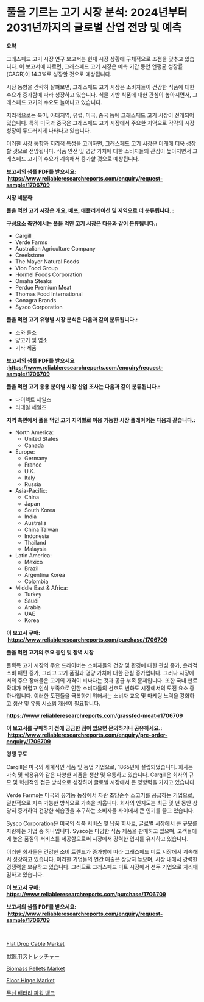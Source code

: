 <p><h1>풀을 기르는 고기 시장 분석: 2024년부터 2031년까지의 글로벌 산업 전망 및 예측</h1></p><p><strong>요약</strong></p>
<p><p>그래스페드 고기 시장 연구 보고서는 현재 시장 상황에 구체적으로 초점을 맞추고 있습니다. 이 보고서에 따르면, 그래스페드 고기 시장은 예측 기간 동안 연평균 성장률(CAGR)이 14.3%로 성장할 것으로 예상됩니다.</p><p>시장 동향을 간략히 살펴보면, 그래스페드 고기 시장은 소비자들이 건강한 식품에 대한 수요가 증가함에 따라 성장하고 있습니다. 식물 기반 식품에 대한 관심이 높아지면서, 그래스페드 고기의 수요도 늘어나고 있습니다.</p><p>지리적으로는 북미, 아태지역, 유럽, 미국, 중국 등에 그래스페드 고기 시장이 전개되어 있습니다. 특히 미국과 중국은 그래스페드 고기 시장에서 주요한 지역으로 각각의 시장 성장이 두드러지게 나타나고 있습니다.</p><p>이러한 시장 동향과 지리적 특성을 고려하면, 그래스페드 고기 시장은 미래에 더욱 성장할 것으로 전망됩니다. 식품 안전 및 영양 가치에 대한 소비자들의 관심이 높아지면서 그래스페드 고기의 수요가 계속해서 증가할 것으로 예상됩니다.</p></p>
<p><strong>보고서의 샘플 PDF를 받으세요: &nbsp;<a href="https://www.reliableresearchreports.com/enquiry/request-sample/1706709">https://www.reliableresearchreports.com/enquiry/request-sample/1706709</a></strong></p>
<p><strong>시장 세분화:</strong></p>
<p><strong> 풀을 먹인 고기 시장은 개요, 배포, 애플리케이션 및 지역으로 더 분류됩니다. :</strong></p>
<p><strong>구성요소 측면에서는 풀을 먹인 고기 시장은 다음과 같이 분류됩니다.:</strong></p>
<p><ul><li>Cargill</li><li>Verde Farms</li><li>Australian Agriculture Company</li><li>Creekstone</li><li>The Mayer Natural Foods</li><li>Vion Food Group</li><li>Hormel Foods Corporation</li><li>Omaha Steaks</li><li>Perdue Premium Meat</li><li>Thomas Food International</li><li>Conagra Brands</li><li>Sysco Corporation</li></ul></p>
<p><strong> 풀을 먹인 고기 유형별 시장 분석은 다음과 같이 분류됩니다.:</strong></p>
<p><ul><li>소와 들소</li><li>양고기 및 염소</li><li>기타 제품</li></ul></p>
<p><strong>보고서의 샘플 PDF를 받으세요 :<a href="https://www.reliableresearchreports.com/enquiry/request-sample/1706709">https://www.reliableresearchreports.com/enquiry/request-sample/1706709</a></strong></p>
<p><strong> 풀을 먹인 고기 응용 분야별 시장 산업 조사는 다음과 같이 분류됩니다.:</strong></p>
<p><ul><li>다이렉트 세일즈</li><li>리테일 세일즈</li></ul></p>
<p><strong>지역 측면에서 풀을 먹인 고기 지역별로 이용 가능한 시장 플레이어는 다음과 같습니다.:</strong></p>
<p><ul>
    <li>
        North America:
        <ul>
            <li>United States</li>
            <li>Canada</li>
        </ul>
    </li>
    <li>
        Europe:
        <ul>
            <li>Germany</li>
            <li>France</li>
            <li>U.K.</li>
            <li>Italy</li>
            <li>Russia</li>
        </ul>
    </li>
    <li>
        Asia-Pacific:
        <ul>
            <li>China</li>
            <li>Japan</li>
            <li>South Korea</li>
            <li>India</li>
            <li>Australia</li>
            <li>China Taiwan</li>
            <li>Indonesia</li>
            <li>Thailand</li>
            <li>Malaysia</li>
        </ul>
    </li>
    <li>
        Latin America:
        <ul>
            <li>Mexico</li>
            <li>Brazil</li>
            <li>Argentina Korea</li>
            <li>Colombia</li>
        </ul>
    </li>
    <li>
        Middle East & Africa:
        <ul>
            <li>Turkey</li>
            <li>Saudi</li>
            <li>Arabia</li>
            <li>UAE</li>
            <li>Korea</li>
        </ul>
    </li>
    </ul></p>
<p><strong>이 보고서 구매: &nbsp;<a href="https://www.reliableresearchreports.com/purchase/1706709">https://www.reliableresearchreports.com/purchase/1706709</a></strong></p>
<p><strong>풀을 먹인 고기의 주요 동인 및 장벽 시장</strong></p>
<p><p>풀획득 고기 시장의 주요 드라이버는 소비자들의 건강 및 환경에 대한 관심 증가, 윤리적 소비 패턴 증가, 그리고 고기 품질과 영양 가치에 대한 관심 증가입니다. 그러나 시장에서의 주요 장애물은 고기의 가격이 비싸다는 것과 공급 부족 문제입니다. 또한 국내 판로 확대가 어렵고 인식 부족으로 인한 소비자들의 선호도 변화도 시장에서의 도전 요소 중 하나입니다. 이러한 도전들을 극복하기 위해서는 소비자 교육 및 마케팅 노력을 강화하고 생산 및 유통 시스템 개선이 필요합니다.</p></p>
<p><strong><a href="https://www.reliableresearchreports.com/grassfed-meat-r1706709">https://www.reliableresearchreports.com/grassfed-meat-r1706709</a></strong></p>
<p><strong>이 보고서를 구매하기 전에 궁금한 점이 있으면 문의하거나 공유하세요.: &nbsp;<a href="https://www.reliableresearchreports.com/enquiry/pre-order-enquiry/1706709">https://www.reliableresearchreports.com/enquiry/pre-order-enquiry/1706709</a></strong></p>
<p><strong>경쟁 구도</strong></p>
<p><p>Cargill은 미국의 세계적인 식품 및 농업 기업으로, 1865년에 설립되었습니다. 회사는 가축 및 식용유와 같은 다양한 제품을 생산 및 유통하고 있습니다. Cargill은 회사의 규모 및 혁신적인 접근 방식으로 성장하며 글로벌 시장에서 큰 영향력을 가지고 있습니다.</p><p>Verde Farms는 미국의 유기농 농장에서 자란 초당순수 소고기를 공급하는 기업으로, 일반적으로 지속 가능한 방식으로 가축을 키웁니다. 회사의 인지도는 최근 몇 년 동안 상당히 증가하여 건강한 식습관을 추구하는 소비자들 사이에서 큰 인기를 끌고 있습니다.</p><p>Sysco Corporation은 미국의 식품 서비스 및 납품 회사로, 글로벌 시장에서 큰 규모를 자랑하는 기업 중 하나입니다. Sysco는 다양한 식품 제품을 판매하고 있으며, 고객들에게 높은 품질의 서비스를 제공함으로써 시장에서 강력한 입지를 유지하고 있습니다.</p><p>이러한 회사들은 건강한 소비 트렌드가 증가함에 따라 그래스페드 미트 시장에서 계속해서 성장하고 있습니다. 이러한 기업들의 연간 매출은 상당히 높으며, 시장 내에서 강력한 경쟁력을 보유하고 있습니다. 그러므로 그래스페드 미트 시장에서 선두 기업으로 자리매김하고 있습니다.</p></p>
<p><strong>이 보고서 구매: &nbsp; <a href="https://www.reliableresearchreports.com/purchase/1706709">https://www.reliableresearchreports.com/purchase/1706709</a></strong></p>
<p><strong>보고서의 샘플 PDF를 받으세요: &nbsp;<a href="https://www.reliableresearchreports.com/enquiry/request-sample/1706709">https://www.reliableresearchreports.com/enquiry/request-sample/1706709</a></strong><strong></strong></p>
<p>&nbsp;</p>
<p><p><a href="https://github.com/redneck06/Market-Research-Report-List-2/blob/main/flat-drop-cable-market.md">Flat Drop Cable Market</a></p><p><a href="https://github.com/DonaldShaw1965/Market-Research-Report-List-1/blob/main/274851920289.md">獣医用ストレッチャー</a></p><p><a href="https://issuu.com/reportprime-2/docs/biomass-pellets-market-size-2030.pptx">Biomass Pellets Market</a></p><p><a href="https://issuu.com/reportprime-2/docs/floor-hinge-market-size-2030.pptx">Floor Hinge Market</a></p><p><a href="https://github.com/lzrvbyqzftro57/Market-Research-Report-List-1/blob/main/303868718577.md">무선 배터리 파워 뱅크</a></p></p>